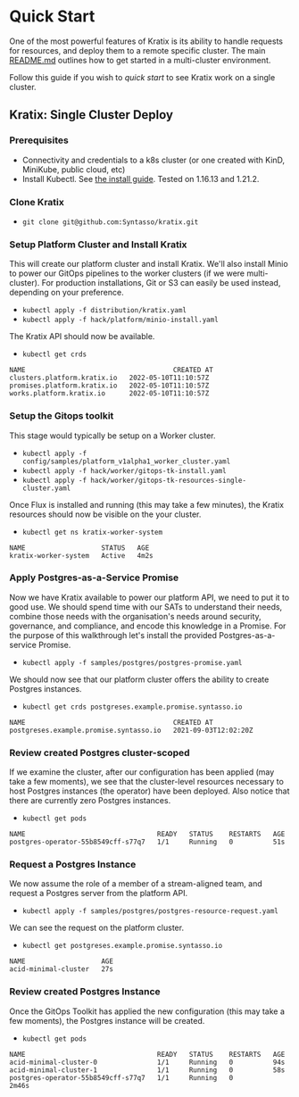 # Quick Start

One of the most powerful features of Kratix is its ability to handle requests for resources, and deploy them to a remote specific cluster. The main [README.md](../README.md) outlines how to get started in a multi-cluster environment.

Follow this guide if you wish to _quick start_ to see Kratix work on a single cluster.

## Kratix: Single Cluster Deploy

### Prerequisites
- Connectivity and credentials to a k8s cluster (or one created with KinD, MiniKube, public cloud, etc)
- Install Kubectl. See [the install guide](https://kubernetes.io/docs/tasks/tools/#kubectl). Tested on 1.16.13 and 1.21.2.

### Clone Kratix
* `git clone git@github.com:Syntasso/kratix.git`

### Setup Platform Cluster and Install Kratix

This will create our platform cluster and install Kratix. We'll also install Minio to power our GitOps pipelines to the worker clusters (if we were multi-cluster). For production installations, Git or S3 can easily be used instead, depending on your preference.

* `kubectl apply -f distribution/kratix.yaml`
* `kubectl apply -f hack/platform/minio-install.yaml`

The Kratix API should now be available.

* `kubectl get crds`

```
NAME                                     CREATED AT
clusters.platform.kratix.io   2022-05-10T11:10:57Z
promises.platform.kratix.io   2022-05-10T11:10:57Z
works.platform.kratix.io      2022-05-10T11:10:57Z
```

### Setup the Gitops toolkit

This stage would typically be setup on a Worker cluster.  

* `kubectl apply -f config/samples/platform_v1alpha1_worker_cluster.yaml`
* `kubectl apply -f hack/worker/gitops-tk-install.yaml`
* `kubectl apply -f hack/worker/gitops-tk-resources-single-cluster.yaml`

Once Flux is installed and running (this may take a few minutes), the Kratix resources should now be visible on the your cluster.

* `kubectl get ns kratix-worker-system`
```
NAME                   STATUS   AGE
kratix-worker-system   Active   4m2s
```

### Apply Postgres-as-a-Service Promise

Now we have Kratix available to power our platform API, we need to put it to good use. We should spend time with our SATs to understand their needs, combine those needs with the organisation's needs around security, governance, and compliance, and encode this knowledge in a Promise. For the purpose of this walkthrough let's install the provided Postgres-as-a-service Promise.

* `kubectl apply -f samples/postgres/postgres-promise.yaml`

We should now see that our platform cluster offers the ability to create Postgres instances.

* `kubectl get crds postgreses.example.promise.syntasso.io`

```
NAME                                     CREATED AT
postgreses.example.promise.syntasso.io   2021-09-03T12:02:20Z
```

### Review created Postgres cluster-scoped

If we examine the cluster, after our configuration has been applied (may take a few moments), we see that the cluster-level resources necessary to host Postgres instances (the operator) have been deployed. Also notice that there are currently zero Postgres instances.

* `kubectl get pods`
```
NAME                                 READY   STATUS    RESTARTS   AGE
postgres-operator-55b8549cff-s77q7   1/1     Running   0          51s
```

### Request a Postgres Instance 

We now assume the role of a member of a stream-aligned team, and request a Postgres server from the platform API.

* `kubectl apply -f samples/postgres/postgres-resource-request.yaml`

We can see the request on the platform cluster.

* `kubectl get postgreses.example.promise.syntasso.io`
```
NAME                   AGE
acid-minimal-cluster   27s
```

### Review created Postgres Instance

Once the GitOps Toolkit has applied the new configuration (this may take a few moments), the Postgres instance will be created.

* `kubectl get pods`
```
NAME                                 READY   STATUS    RESTARTS   AGE
acid-minimal-cluster-0               1/1     Running   0          94s
acid-minimal-cluster-1               1/1     Running   0          58s
postgres-operator-55b8549cff-s77q7   1/1     Running   0          2m46s
```